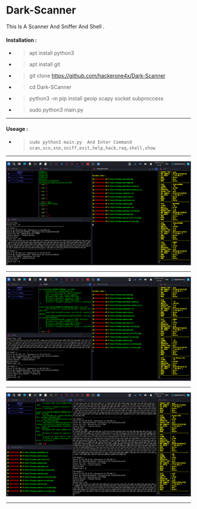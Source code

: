 # Dark-Scanner
This Is A Scanner And Sniffer And Shell . 
#### Installation :
- >   apt install python3 
- >   apt install git 
- >   git clone https://github.com/hackerone4x/Dark-Scanner
- >   cd Dark-SCanner
- >   python3 -m pip install geoip scapy socket subproccess
- >   sudo python3 main.py
________________________________________________________________________________________________________________________________________________ 
#### Useage :
- >     sudo python3 main.py  And Enter Command  scan,sco,sno,sniff,exit,help,hack,req,shell,show 
 _______________________________________________________________________________________________________________________________________________
 

 ![Screenshot](Screen1.png)
 _______________________________________________________________________________________________________________________________________________


![Screenshot1](Screen2.png)
 _______________________________________________________________________________________________________________________________________________


![Screenshot](Screen3.png)
 _______________________________________________________________________________________________________________________________________________
 

